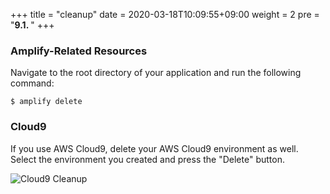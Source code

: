 +++
title = "cleanup"
date = 2020-03-18T10:09:55+09:00
weight = 2
pre = "<b>9.1. </b>"
+++

### Amplify-Related Resources

Navigate to the root directory of your application and run the following command:

```
$ amplify delete
```

### Cloud9
If you use AWS Cloud9, delete your AWS Cloud9 environment as well. Select the environment you created and press the "Delete" button.

![Cloud9 Cleanup](/images/90_summary/delete_cloud9.png)